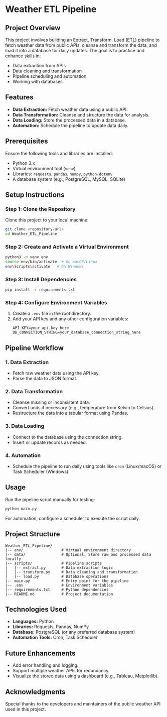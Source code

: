 # Weather ETL Pipeline

## Project Overview
This project involves building an Extract, Transform, Load (ETL) pipeline to fetch weather data from public APIs, cleanse and transform the data, and load it into a database for daily updates. The goal is to practice and enhance skills in:

- Data extraction from APIs
- Data cleaning and transformation
- Pipeline scheduling and automation
- Working with databases

## Features
- **Data Extraction:** Fetch weather data using a public API.
- **Data Transformation:** Cleanse and structure the data for analysis.
- **Data Loading:** Store the processed data in a database.
- **Automation:** Schedule the pipeline to update data daily.

## Prerequisites
Ensure the following tools and libraries are installed:

- Python 3.x
- Virtual environment tool (`venv`)
- Libraries: `requests`, `pandas`, `numpy`, `python-dotenv`
- A database system (e.g., PostgreSQL, MySQL, SQLite)

## Setup Instructions

### Step 1: Clone the Repository
Clone this project to your local machine:
```bash
git clone <repository-url>
cd Weather_ETL_Pipeline
```

### Step 2: Create and Activate a Virtual Environment
```bash
python3 -m venv env
source env/bin/activate  # On macOS/Linux
env\Scripts\activate   # On Windows
```

### Step 3: Install Dependencies
```bash
pip install -r requirements.txt
```

### Step 4: Configure Environment Variables
1. Create a `.env` file in the root directory.
2. Add your API key and any other configuration variables:
   ```env
   API_KEY=your_api_key_here
   DB_CONNECTION_STRING=your_database_connection_string_here
   ```

## Pipeline Workflow

### 1. **Data Extraction**
   - Fetch raw weather data using the API key.
   - Parse the data to JSON format.

### 2. **Data Transformation**
   - Cleanse missing or inconsistent data.
   - Convert units if necessary (e.g., temperature from Kelvin to Celsius).
   - Restructure the data into a tabular format using Pandas.

### 3. **Data Loading**
   - Connect to the database using the connection string.
   - Insert or update records as needed.

### 4. **Automation**
   - Schedule the pipeline to run daily using tools like `cron` (Linux/macOS) or Task Scheduler (Windows).

## Usage
Run the pipeline script manually for testing:
```bash
python main.py
```

For automation, configure a scheduler to execute the script daily.

## Project Structure
```
Weather_ETL_Pipeline/
|-- env/                 # Virtual environment directory
|-- data/                # Optional: Store raw and processed data locally
|-- scripts/             # Pipeline scripts
|   |-- extract.py       # Data extraction logic
|   |-- transform.py     # Data cleaning and transformation
|   |-- load.py          # Database operations
|-- main.py              # Entry point for the pipeline
|-- .env                 # Environment variables
|-- requirements.txt     # Python dependencies
|-- README.md            # Project documentation
```

## Technologies Used
- **Languages:** Python
- **Libraries:** Requests, Pandas, NumPy
- **Database:** PostgreSQL (or any preferred database system)
- **Automation Tools:** Cron, Task Scheduler

## Future Enhancements
- Add error handling and logging.
- Support multiple weather APIs for redundancy.
- Visualize the stored data using a dashboard (e.g., Tableau, Matplotlib).

## Acknowledgments
Special thanks to the developers and maintainers of the public weather API used in this project.
